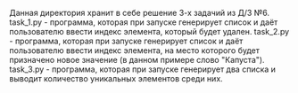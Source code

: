 Данная директория хранит в себе решение 3-х задачий из Д/З №6. 
task_1.py - программа, которая при запуске генерирует список и даёт пользователю ввести индекс элемента, который будет удален.
task_2.py - программа, которая при запуске генерирует список и даёт пользователю ввести индекс элемента,
            на место которого будет призначено новое значение (в данном примере слово "Капуста").
task_3.py - программа, которая при запуске генерирует два списка и выводит количество уникальных элементов среди них.
